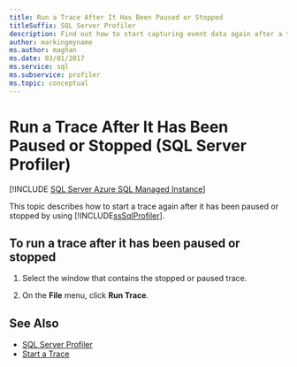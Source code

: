 ```yaml
---
title: Run a Trace After It Has Been Paused or Stopped
titleSuffix: SQL Server Profiler
description: Find out how to start capturing event data again after a trace has been paused or stopped in SQL Server Profiler.
author: markingmyname
ms.author: maghan
ms.date: 03/01/2017
ms.service: sql
ms.subservice: profiler
ms.topic: conceptual
---
```


# Run a Trace After It Has Been Paused or Stopped (SQL Server Profiler)

 [!INCLUDE [SQL Server Azure SQL Managed Instance](../../includes/applies-to-version/sql-asdbmi.md)]

This topic describes how to start a trace again after it has been paused or stopped by using [!INCLUDE[ssSqlProfiler](../../includes/sssqlprofiler-md.md)].  

## To run a trace after it has been paused or stopped

1. Select the window that contains the stopped or paused trace.  

2. On the **File** menu, click **Run Trace**.

## See Also

- [SQL Server Profiler](../../tools/sql-server-profiler/sql-server-profiler.md)
- [Start a Trace](../../tools/sql-server-profiler/start-a-trace.md)
